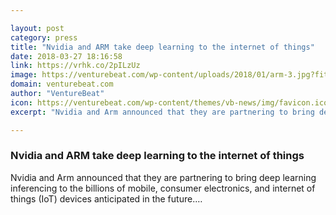 ```yaml
---

layout: post
category: press
title: "Nvidia and ARM take deep learning to the internet of things"
date: 2018-03-27 18:16:58
link: https://vrhk.co/2pILzUz
image: https://venturebeat.com/wp-content/uploads/2018/01/arm-3.jpg?fit=1200%2C869&strip=all
domain: venturebeat.com
author: "VentureBeat"
icon: https://venturebeat.com/wp-content/themes/vb-news/img/favicon.ico
excerpt: "Nvidia and Arm announced that they are partnering to bring deep learning inferencing to the billions of mobile, consumer electronics, and internet of things (IoT) devices anticipated in the future.…"

---
```


### Nvidia and ARM take deep learning to the internet of things

Nvidia and Arm announced that they are partnering to bring deep learning inferencing to the billions of mobile, consumer electronics, and internet of things (IoT) devices anticipated in the future.…